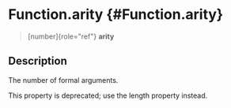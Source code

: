 Function.arity {#Function.arity}
==============

> [number]{role="ref"} **arity**

Description
-----------

The number of formal arguments.

This property is deprecated; use the length property instead.
